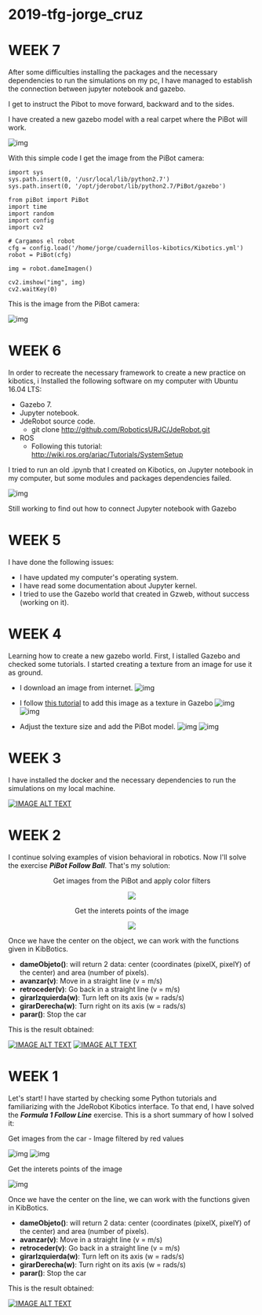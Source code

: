 # 2019-tfg-jorge_cruz

# WEEK 7

After some difficulties installing the packages and the necessary dependencies to run the simulations on my pc, I have managed to establish the connection between jupyter notebook and gazebo.

I get to instruct the Pibot to move forward, backward and to the sides.

I have created a new gazebo model with a real carpet where the PiBot will work.

![img](/docs/scene-alfombra.jpg)

With this simple code I get the image from the PiBot camera:

```
import sys
sys.path.insert(0, '/usr/local/lib/python2.7')
sys.path.insert(0, '/opt/jderobot/lib/python2.7/PiBot/gazebo')

from piBot import PiBot
import time
import random
import config
import cv2

# Cargamos el robot
cfg = config.load('/home/jorge/cuadernillos-kibotics/Kibotics.yml')
robot = PiBot(cfg)

img = robot.dameImagen()

cv2.imshow("img", img)
cv2.waitKey(0)

```

This is the image from the PiBot camera:

![img](/docs/camera-pibot.png)



# WEEK 6

In order to recreate the necessary framework to create a new practice on kibotics, i Installed the following software on my computer with Ubuntu 16.04 LTS:

* Gazebo 7.
* Jupyter notebook.
* JdeRobot source code.
    * git clone http://github.com/RoboticsURJC/JdeRobot.git
* ROS 
   * Following this tutorial: http://wiki.ros.org/ariac/Tutorials/SystemSetup
   
I tried to run an old .ipynb that I created on Kibotics, on Jupyter notebook in my computer, but some modules and packages dependencies failed.

![img](/docs/error_modulo.png)

Still working to find out how to connect Jupyter notebook with Gazebo


# WEEK 5

I have done the following issues:

* I have updated my computer's operating system.
* I have read some documentation about Jupyter kernel.
* I tried to use the Gazebo world that created in Gzweb, without success (working on it).

# WEEK 4
Learning how to create a new gazebo world. First, I istalled Gazebo and checked some tutorials. I started creating a texture from an image for use it as ground.

* I download an image from internet.
![img](/docs/MyImage.png)

* I follow [this tutorial](http://answers.gazebosim.org/question/4761/how-to-build-a-world-with-real-image-as-ground-plane/) to add this image as a texture in Gazebo
![img](/docs/alfombra.png)
![img](/docs/alfombra_vertical.png)

* Adjust the texture size and add the PiBot model.
![img](/docs/alfombra_pibot1.png)
![img](/docs/alfombra_pibot2.png)


# WEEK 3
I have installed the docker and the necessary dependencies to run the simulations on my local machine.

[![IMAGE ALT TEXT](/docs/lista_reproducción_docker.png)](https://www.youtube.com/playlist?list=PLH1XVnS33teVaV3bzCm5OtXfd_RqjqVBN "Lista Reproducción")

# WEEK 2
I continue solving examples of vision behavioral in robotics. Now I'll solve the exercise ***PiBot Follow Ball***. That's my solution:

<p align="center">
 Get images from the PiBot and apply color filters
 </p>
<p align="center"> 
  <img src="/docs/[FB]Filter.JPG"
</p>

<p align="center">
    Get the interets points of the image
</p>

<p align="center">
  <img src="/docs/[FB]Points.JPG">
</p>

Once we have the center on the object, we can work with the functions given in KibBotics.
* **dameObjeto()**: will return 2 data: center (coordinates (pixelX, pixelY) of the center) and area (number of pixels).
* **avanzar(v)**: Move in a straight line (v = m/s)
* **retroceder(v)**: Go back in a straight line (v = m/s)
* **girarIzquierda(w)**: Turn left on its axis (w = rads/s)
* **girarDerecha(w)**:  Turn right on its axis (w = rads/s)
* **parar()**: Stop the car

This is the result obtained:

[![IMAGE ALT TEXT](/docs/[FB]Iteration_1.JPG)](https://youtu.be/pLYk-796DTA "Follow Ball Video-1")
[![IMAGE ALT TEXT](/docs/[FB]Iteration_2.JPG)](https://youtu.be/luqyIFiPc6M "Follow Ball Video-2")

# WEEK 1
Let's start! I have started by checking some Python tutorials and familiarizing with the JdeRobot Kibotics interface. To that end, I have solved the ***Formula 1 Follow Line*** exercise. This is a short summary of how I solved it:

Get images from the car - Image filtered by red values

![img](/docs/[FL]Camera_RGB.png) ![img](/docs/[FL]Camera_HSV.png)

Get the interets points of the image

![img](/docs/[FL]Interets-Points.JPG) 

Once we have the center on the line, we can work with the functions given in KibBotics.
* **dameObjeto()**: will return 2 data: center (coordinates (pixelX, pixelY) of the center) and area (number of pixels).
* **avanzar(v)**: Move in a straight line (v = m/s)
* **retroceder(v)**: Go back in a straight line (v = m/s)
* **girarIzquierda(w)**: Turn left on its axis (w = rads/s)
* **girarDerecha(w)**:  Turn right on its axis (w = rads/s)
* **parar()**: Stop the car

This is the result obtained:

[![IMAGE ALT TEXT](/docs/[FL]Video.JPG)](https://youtu.be/x7tjk7Ptbkc "Follow Line Video")
